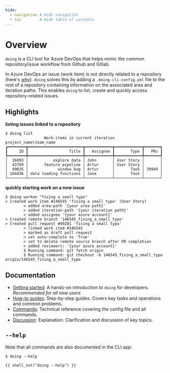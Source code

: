 ```yaml
---
hide:
  - navigation # Hide navigation
  - toc        # Hide table of contents
---
```


# Overview

`doing` is a CLI tool for Azure DevOps that helps mimic the common repository/issue workflow from Github and Gitlab.

In Azure DevOps an issue (work item) is not directly related to a repository (here's [why](discussion/oneproject_setup.md)). `doing` solves this by adding a `.doing-cli-config.yml` file to the root of a repository containing information on the associated area and iteration paths. This enables `doing` to list, create and quickly access repository-related issues.

## Highlights

**listing issues linked to a repository**

<div class="termy termy-small">

```console
$ doing list
                 Work-items in current iteration project_name\team_name                  
┏━━━━━━━━┳━━━━━━━━━━━━━━━━━━━━━━━━┳━━━━━━━━━━━━┳━━━━━━━━━━━━┳━━━━━━━┓
┃     ID ┃                  Title ┃   Assignee ┃       Type ┃   PRs ┃
┡━━━━━━━━╇━━━━━━━━━━━━━━━━━━━━━━━━╇━━━━━━━━━━━━╇━━━━━━━━━━━━╇━━━━━━━┩
│  36893 │           explore data │ John       │ User Story │       │
│  43769 │       feature pipeline │ Artur      │ User Story │       │
│  99035 │             window bug │ Artur      │       Task │ 39949 │
│ 104436 │ data loading functions │ Jane       │       Task │       │
└────────┴────────────────────────┴────────────┴────────────┴───────┘
```

</div>

**quickly starting work on a new issue**

<div class="termy termy-small">

```console
$ doing workon "fixing a small typo"
> Created work item #146545 'fixing a small typo' (User Story)
        > added area-path '{your area path}'
        > added iteration-path '{your iteration path}'
        > added assignee '{your azure account}'
> Created remote branch '146545_fixing_a_small_typo'
> Created pull request #49281 'fixing a small typo'
        > linked work item #146545
        > marked as draft pull request
        > set auto-complete to 'True'
        > set to delete remote source branch after PR completion
        > added reviewers: '{your azure account}'
        $ Running command: git fetch origin
        $ Running command: git checkout -b 146545_fixing_a_small_typo origin/146545_fixing_a_small_typo
```

</div>


## Documentation

- [Getting started](get_started/install.md): A hands-on introduction to `doing` for developers. *Recommended for all new users*
- [How-to guides](howto/workflow_new_item.md): Step-by-step guides. Covers key tasks and operations and common problems.
- [Commands](reference/config_file.md): Technical reference covering the config file and all commands.
- [Discussion](discussion/oneproject_setup.md): Explanation. Clarification and discussion of key topics.

## `--help`

Note that all commands are also documented in the CLI app:

<div class="termy">

```console
$ doing --help

{{ shell_out("doing --help") }}
```

</div>
